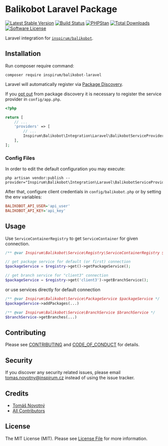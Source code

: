 # Balikobot Laravel Package

[![Latest Stable Version][ico-packagist-stable]][link-packagist-stable]
[![Build Status][ico-workflow]][link-workflow]
[![PHPStan][ico-phpstan]][link-phpstan]
[![Total Downloads][ico-packagist-download]][link-packagist-download]
[![Software License][ico-license]][link-licence]

Laravel integration for [`inspirum/balikobot`][link-balikobot].

## Installation

Run composer require command:
```
composer require inspirum/balikobot-laravel
```

Laravel will automatically register via [Package Discovery](https://laravel.com/docs/master/packages#package-discovery).

If you [opt out](https://laravel.com/docs/master/packages#opting-out-of-package-discovery) from package discovery it is necessary to register the service provider in `config/app.php`.

```php
<?php

return [
    // ...
    'providers' => [
        // ...
        Inspirum\Balikobot\Integration\Laravel\BalikobotServiceProvider::class,
    ],
];
```


### Config Files

In order to edit the default configuration you may execute:

```shell script
php artisan vendor:publish --provider="Inspirum\Balikobot\Integration\Laravel\BalikobotServiceProvider"
```

After that, configure client credentials in `config/balikobot.php` or by setting the env variables:

```ini
BALIKOBOT_API_USER='api_user'
BALIKOBOT_API_KEY='api_key'
```


## Usage

Use `ServiceContainerRegistry` to get `ServiceContainer` for given connection.

```php
/** @var Inspirum\Balikobot\Service\Registry\ServiceContainerRegistry $registry */

// get package service for default (or first) connection
$packageService = $registry->get()->getPackageService();

// get branch service for "client3" connection
$packageService = $registry->get('client3')->getBranchService();
```

or use services directly for default connection

```php
/** @var Inspirum\Balikobot\Service\PackageService $packageService */
$packageService->addPackages(...)

/** @var Inspirum\Balikobot\Service\BranchService $branchService */
$branchService->getBranches(...)
```


## Contributing

Please see [CONTRIBUTING][link-contributing] and [CODE_OF_CONDUCT][link-code-of-conduct] for details.


## Security

If you discover any security related issues, please email tomas.novotny@inspirum.cz instead of using the issue tracker.


## Credits

- [Tomáš Novotný](https://github.com/tomas-novotny)
- [All Contributors][link-contributors]


## License

The MIT License (MIT). Please see [License File][link-licence] for more information.


[ico-license]:              https://img.shields.io/github/license/inspirum/balikobot-php-laravel.svg?style=flat-square&colorB=blue
[ico-workflow]:             https://img.shields.io/github/actions/workflow/status/inspirum/balikobot-php-laravel/master.yml?branch=master&style=flat-square
[ico-packagist-stable]:     https://img.shields.io/packagist/v/inspirum/balikobot-laravel.svg?style=flat-square&colorB=blue
[ico-packagist-download]:   https://img.shields.io/packagist/dt/inspirum/balikobot-laravel.svg?style=flat-square&colorB=blue
[ico-phpstan]:              https://img.shields.io/badge/style-level%209-brightgreen.svg?style=flat-square&label=phpstan

[link-balikobot]:           https://github.com/inspirum/balikobot-php
[link-author]:              https://github.com/inspirum
[link-contributors]:        https://github.com/inspirum/balikobot-php-laravel/contributors
[link-licence]:             ./LICENSE.md
[link-changelog]:           ./CHANGELOG.md
[link-contributing]:        ./docs/CONTRIBUTING.md
[link-code-of-conduct]:     ./docs/CODE_OF_CONDUCT.md
[link-workflow]:            https://github.com/inspirum/balikobot-php-laravel/actions
[link-packagist-stable]:    https://packagist.org/packages/inspirum/balikobot-laravel
[link-packagist-download]:  https://packagist.org/packages/inspirum/balikobot-laravel/stats
[link-phpstan]:             https://github.com/phpstan/phpstan

